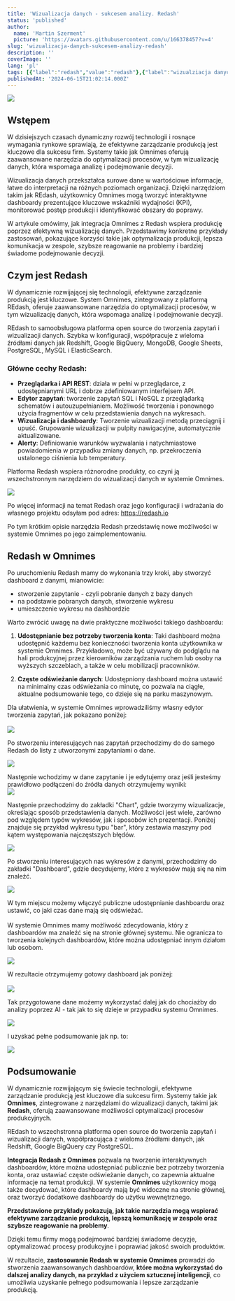 ```yaml
---
title: 'Wizualizacja danych - sukcesem analizy. Redash'
status: 'published'
author:
  name: 'Martin Szerment'
  picture: 'https://avatars.githubusercontent.com/u/166378457?v=4'
slug: 'wizualizacja-danych-sukcesem-analizy-redash'
description: ''
coverImage: ''
lang: 'pl'
tags: [{"label":"redash","value":"redash"},{"label":"wizualziacja danych","value":"wizualziacjaDanych"},{"label":"big data","value":"bigData"},{"label":"raporty","value":"raporty"}]
publishedAt: '2024-06-15T21:02:14.000Z'
---
```


![](/images/image-M4MT.png)

## Wstępem

W dzisiejszych czasach dynamiczny rozwój technologii i rosnące wymagania rynkowe sprawiają, że efektywne zarządzanie produkcją jest kluczowe dla sukcesu firm. Systemy takie jak Omnimes oferują zaawansowane narzędzia do optymalizacji procesów, w tym wizualizację danych, która wspomaga analizę i podejmowanie decyzji.

Wizualizacja danych przekształca surowe dane w wartościowe informacje, łatwe do interpretacji na różnych poziomach organizacji. Dzięki narzędziom takim jak REdash, użytkownicy Omnimes mogą tworzyć interaktywne dashboardy prezentujące kluczowe wskaźniki wydajności (KPI), monitorować postęp produkcji i identyfikować obszary do poprawy.

W artykule omówimy, jak integracja Omnimes z Redash wspiera produkcję poprzez efektywną wizualizację danych. Przedstawimy konkretne przykłady zastosowań, pokazujące korzyści takie jak optymalizacja produkcji, lepsza komunikacja w zespole, szybsze reagowanie na problemy i bardziej świadome podejmowanie decyzji.

## Czym jest Redash

W dynamicznie rozwijającej się technologii, efektywne zarządzanie produkcją jest kluczowe. System Omnimes, zintegrowany z platformą REdash, oferuje zaawansowane narzędzia do optymalizacji procesów, w tym wizualizację danych, która wspomaga analizę i podejmowanie decyzji.

REdash to samoobsługowa platforma open source do tworzenia zapytań i wizualizacji danych. Szybka w konfiguracji, współpracuje z wieloma źródłami danych jak Redshift, Google BigQuery, MongoDB, Google Sheets, PostgreSQL, MySQL i ElasticSearch.

### Główne cechy Redash:

- **Przeglądarka i API REST**: działa w pełni w przeglądarce, z udostępnianymi URL i dobrze zdefiniowanym interfejsem API.
- **Edytor zapytań**: tworzenie zapytań SQL i NoSQL z przeglądarką schematów i autouzupełnianiem. Możliwość tworzenia i ponownego użycia fragmentów w celu przedstawienia danych na wykresach.
- **Wizualizacja i dashboardy**: Tworzenie wizualizacji metodą przeciągnij i upuść. Grupowanie wizualizacji w pulpity nawigacyjne, automatycznie aktualizowane.
- **Alerty**: Definiowanie warunków wyzwalania i natychmiastowe powiadomienia w przypadku zmiany danych, np. przekroczenia ustalonego ciśnienia lub temperatury.

Platforma Redash wspiera różnorodne produkty, co czyni ją wszechstronnym narzędziem do wizualizacji danych w systemie Omnimes.

![](/images/image-AzMT.png)

Po więcej informacji na temat Redash oraz jego konfiguracji i wdrażania do własnego projektu odsyłam pod adres: <https://redash.io>

Po tym krótkim opisie narzędzia Redash przedstawię nowe możliwości w systemie Omnimes po jego zaimplementowaniu.

## Redash w Omnimes

Po uruchomieniu Redash mamy do wykonania trzy kroki, aby stworzyć dashboard z danymi, mianowicie:

- stworzenie zapytanie - czyli pobranie danych z bazy danych
- na podstawie pobranych danych, stworzenie wykresu
- umieszczenie wykresu na dashbordzie

Warto zwrócić uwagę na dwie praktyczne możliwości takiego dashboardu:

1. **Udostępnianie bez potrzeby tworzenia konta**: Taki dashboard można udostępnić każdemu bez konieczności tworzenia konta użytkownika w systemie Omnimes. Przykładowo, może być używany do podglądu na hali produkcyjnej przez kierowników zarządzania ruchem lub osoby na wyższych szczeblach, a także w celu mobilizacji pracowników.

2. **Częste odświeżanie danych**: Udostępniony dashboard można ustawić na minimalny czas odświeżania co minutę, co pozwala na ciągłe, aktualne podsumowanie tego, co dzieje się na parku maszynowym.

Dla ułatwienia, w systemie Omnimes wprowadziliśmy własny edytor tworzenia zapytań, jak pokazano poniżej:\
\
![](/images/image-I2NT.png)

Po stworzeniu interesujących nas zapytań przechodzimy do do samego Redash do listy z utworzonymi zapytaniami o dane.

![](/images/image-MxNz.png)

Następnie wchodzimy w dane zapytanie i je edytujemy oraz jeśli jesteśmy prawidłowo podłączeni do źródła danych otrzymujemy wyniki:\
![](/images/image-QzMz.png)

Następnie przechodzimy do zakładki "Chart", gdzie tworzymy wizualizacje, określając sposób przedstawienia danych. Możliwości jest wiele, zarówno pod względem typów wykresów, jak i sposobów ich prezentacji. Poniżej znajduje się przykład wykresu typu "bar", który zestawia maszyny pod kątem występowania najczęstszych błędów.

![](/images/image-c5NT.png)

Po stworzeniu interesujących nas wykresów z danymi, przechodzimy do zakładki "Dashboard", gdzie decydujemy, które z wykresów mają się na nim znaleźć.

![](/images/image-A4Nj.png)

W tym miejscu możemy włączyć publiczne udostępnianie dashboardu oraz ustawić, co jaki czas dane mają się odświeżać.\
\
W systemie Omnimes mamy możliwość zdecydowania, który z dashboardów ma znaleźć się na stronie głównej systemu. Nie ogranicza to tworzenia kolejnych dashboardów, które można udostępniać innym działom lub osobom.

![](/images/image-AxMT.png)

W rezultacie otrzymujemy gotowy dashboard jak poniżej:\
\
![](/images/image-c0Mj.png)

Tak przygotowane dane możemy wykorzystać dalej jak do chociażby do analizy poprzez AI - tak jak to się dzieje w przypadku systemu Omnimes.

![](/images/image-Y1ND.png)

I uzyskać pełne podsumowanie jak np. to:

![](/images/image-I5ND.png)

## Podsumowanie

W dynamicznie rozwijającym się świecie technologii, efektywne zarządzanie produkcją jest kluczowe dla sukcesu firm. Systemy takie jak **Omnimes**, zintegrowane z narzędziami do wizualizacji danych, takimi jak **Redash**, oferują zaawansowane możliwości optymalizacji procesów produkcyjnych.

REdash to wszechstronna platforma open source do tworzenia zapytań i wizualizacji danych, współpracująca z wieloma źródłami danych, jak Redshift, Google BigQuery czy PostgreSQL. 

**Integracja Redash z Omnimes** pozwala na tworzenie interaktywnych dashboardów, które można udostępniać publicznie bez potrzeby tworzenia konta, oraz ustawiać częste odświeżanie danych, co zapewnia aktualne informacje na temat produkcji. W systemie **Omnimes** użytkownicy mogą także decydować, które dashboardy mają być widoczne na stronie głównej, oraz tworzyć dodatkowe dashboardy do użytku wewnętrznego.

**Przedstawione przykłady pokazują, jak takie narzędzia mogą wspierać efektywne zarządzanie produkcją, lepszą komunikację w zespole oraz szybsze reagowanie na problemy**. 

Dzięki temu firmy mogą podejmować bardziej świadome decyzje, optymalizować procesy produkcyjne i poprawiać jakość swoich produktów.

W rezultacie, **zastosowanie Redash w systemie Omnimes** prowadzi do stworzenia zaawansowanych dashboardów, **które można wykorzystać do dalszej analizy danych, na przykład z użyciem sztucznej inteligencji**, co umożliwia uzyskanie pełnego podsumowania i lepsze zarządzanie produkcją.